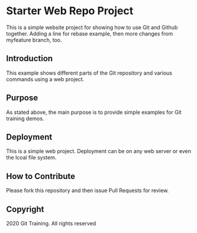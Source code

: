 # Starter Web Repo Project

This is a simple website project for showing how to use Git and Github together. Adding a line for rebase example, then more changes from myfeature branch, too.

## Introduction

This example shows different parts of the Git repository and various commands using a web project.

## Purpose

As stated above, the main purpose is to provide simple examples for Git training demos.

## Deployment

This is a simple web project. Deployment can be on any web server or even the lcoal file system. 

## How to Contribute
Please fork this repository and then issue Pull Requests for review.

## Copyright
2020 Git Training. All rights reserved